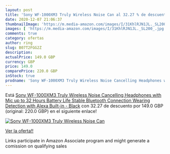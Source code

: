 ```yaml
---
layout: post
title: 'Sony WF-1000XM3 Truly Wireless Noise Can al 32.27 % de descuento'
date: 2020-12-07 21:06:37
thumbnailImage: 'https://m.media-amazon.com/images/I/31KhlRJN1JL._SL200_.jpg'
images: [ 'https://m.media-amazon.com/images/I/31KhlRJN1JL._SL200_.jpg' ]
comments: true
category: ofertas
author: ring
slug: B07T2FGG2Z
description:
actualPrice: 149.0 GBP
currency: GBP
price: 149.0
comparePrice: 220.0 GBP
inStock: true
prodname: 'Sony WF-1000XM3 Truly Wireless Noise Cancelling Headphones with Mic  up to 32 Hours Battery Life  Stable Bluetooth Connection  Wearing Detection with Alexa Built-in - Black'
---
```


Está [Sony WF-1000XM3 Truly Wireless Noise Cancelling Headphones with Mic  up to 32 Hours Battery Life  Stable Bluetooth Connection  Wearing Detection with Alexa Built-in - Black](https://www.amazon.co.uk/dp/B07T2FGG2Z/?tag=tolees0a-21) con 32.27 de descuento por 149.0 GBP (original: 220.0 GBP) en el siguiente enlace!

[![Sony WF-1000XM3 Truly Wireless Noise Can](https://m.media-amazon.com/images/I/31KhlRJN1JL._SL200_.jpg)](https://www.amazon.co.uk/dp/B07T2FGG2Z/?tag=tolees0a-21)

[Ver la oferta!!](https://www.amazon.co.uk/dp/B07T2FGG2Z/?tag=tolees0a-21)

Links participate in Amazon Associate program and might generate a comission on qualifying sales


